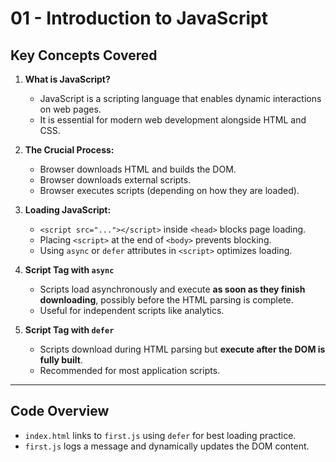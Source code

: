 # 01 - Introduction to JavaScript

## Key Concepts Covered

1. **What is JavaScript?**
   - JavaScript is a scripting language that enables dynamic interactions on web pages.
   - It is essential for modern web development alongside HTML and CSS.

2. **The Crucial Process:**
   - Browser downloads HTML and builds the DOM.
   - Browser downloads external scripts.
   - Browser executes scripts (depending on how they are loaded).

3. **Loading JavaScript:**
   - `<script src="..."></script>` inside `<head>` blocks page loading.
   - Placing `<script>` at the end of `<body>` prevents blocking.
   - Using `async` or `defer` attributes in `<script>` optimizes loading.

4. **Script Tag with `async`**
   - Scripts load asynchronously and execute **as soon as they finish downloading**, possibly before the HTML parsing is complete.
   - Useful for independent scripts like analytics.

5. **Script Tag with `defer`**
   - Scripts download during HTML parsing but **execute after the DOM is fully built**.
   - Recommended for most application scripts.

---

## Code Overview

- `index.html` links to `first.js` using `defer` for best loading practice.
- `first.js` logs a message and dynamically updates the DOM content.
